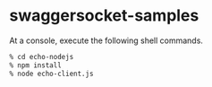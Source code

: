 # swaggersocket-samples

At a console, execute the following shell commands.

```bash
% cd echo-nodejs
% npm install
% node echo-client.js
```

